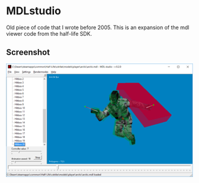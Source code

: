 # MDLstudio

Old piece of code that I wrote before 2005. This is an expansion of the mdl viewer code from the half-life SDK.

## Screenshot

![Screenshot fo SmdWindow](screenshot.png)
